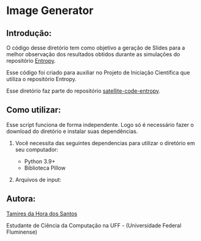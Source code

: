 # Image Generator

## Introdução:
O código desse diretório tem como objetivo a geração de Slides para a melhor observação dos resultados obtidos durante as simulações do repositório [Entropy](https://github.com/LucasMartelloNogueira/Entropy).

Esse código foi criado para auxiliar no Projeto de Iniciação Científica que utiliza o repositório Entropy.

Esse diretório faz parte do repositório [satellite-code-entropy](https://github.com/filhaDeHades/satellite-code-entropy).

## Como utilizar:
Esse script funciona de forma independente. Logo só é necessário fazer o download do diretório e instalar suas dependências.

1. Você necessita das seguintes dependencias para utilizar o diretório em seu computador:
    - Python 3.9+
    - Biblioteca Pillow

2. Arquivos de input:

## Autora:
[Tamires da Hora dos Santos](https://www.linkedin.com/in/tamires-da-hora-dos-santos-851a96170/)

Estudante de Ciência da Computação na UFF - (Universidade Federal Fluminense)